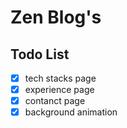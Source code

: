# Zen Blog's

## Todo List

- [x] tech stacks page
- [x] experience page
- [x] contanct page
- [x] background animation